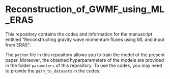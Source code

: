 # Reconstruction_of_GWMF_using_ML_ERA5
This repository contains the codes and information for the manuscript entitled "Reconstructing gravity wave momentum fluxes using ML and input from ERA5".

The ``python`` file in this repository allows you to train the model of the present paper. Moreover, the obtained hyperparameters of the models are provided in the folder ``parameters`` of this repository. To use the codes, you may need to provide the ``path_to_datasets`` in the codes. 
